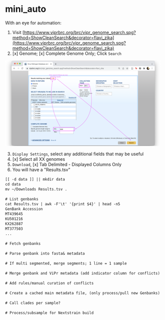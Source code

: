 # mini_auto

With an eye for automation:

1. Visit [https://www.viprbrc.org/brc/vipr_genome_search.spg?method=ShowCleanSearch&decorator=flavi_zika](https://www.viprbrc.org/brc/vipr_genome_search.spg?method=ShowCleanSearch&decorator=flavi_zika)
2. [x] Genome; [x] Complete Genome Only; Click `Search`

![](imgs/zika_ViPR.png)

3. `Display Settings`, select any additional fields that may be useful
4. [x] Select all XX genomes
5. `Download`, [x] Tab Delimited - Displayed Columns Only
6. You will have a "Results.tsv"


```
[[ -d data ]] || mkdir data
cd data
mv ~/Downloads Results.tsv .

# List genbanks
cat Results.tsv | awk -F'\t' '{print $4}' | head -n5
GenBank Accession
MT439645
KU501216
KX262887
MT377503
...

# Fetch genbanks

# Parse genbank into fasta& metadata

# If multi segmented, merge segments; 1 line = 1 sample

# Merge genbank and ViPr metadata (add indicator column for conflicts)

# Add rules/manual curation of conflicts

# Create a cached main metadata file, (only process/pull new Genbanks)

# Call clades per sample?

# Process/subsample for Nextstrain build
```
